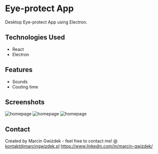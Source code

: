 # Eye-protect App
Desktop Eye-protect App using Electron. 


## Technologies Used
- React
- Electron

## Features
- Sounds
- Couting time


## Screenshots
![homepage](https://github.com/Lemarczini21/protect-eye-app/blob/main/app/images/screenshots/eye-protect1.png?raw=true)
![homepage](https://github.com/Lemarczini21/protect-eye-app/blob/main/app/images/screenshots/eye-protect2.png?raw=true)
![homepage](https://github.com/Lemarczini21/protect-eye-app/blob/main/app/images/screenshots/eye-protect3.png?raw=true)




## Contact
Created by Marcin Gwizdek - feel free to contact me!
@ kontakt@marcingwizdek.pl
https://www.linkedin.com/in/marcin-gwizdek/
